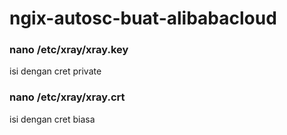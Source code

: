 # ngix-autosc-buat-alibabacloud
### nano /etc/xray/xray.key
isi dengan cret private 

### nano /etc/xray/xray.crt
isi dengan cret biasa
